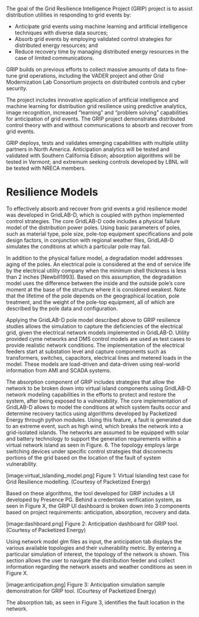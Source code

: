 The goal of the Grid Resilience Intelligence Project (GRIP) project is to assist distribution utilities in responding to grid events by:
 - Anticipate grid events using machine learning and artificial intelligence techniques with diverse data sources; 
 - Absorb grid events by employing validated control strategies for distributed energy resources; and
 - Reduce recovery time by managing distributed energy resources in the case of limited communications. 

GRIP builds on previous efforts to collect massive amounts of data to fine-tune grid operations, including the VADER project and other Grid Modernization Lab Consortium projects on distributed controls and cyber security. 

The project includes innovative application of artificial intelligence and machine learning for distribution grid resilience using predictive analytics, image recognition, increased “learning” and “problem solving” capabilities for anticipation of grid events. The GRIP project demonstrates distributed control theory with and without communications to absorb and recover from grid events. 

GRIP deploys, tests and validates emerging capabilities with multiple utility partners in North America. Anticipation analytics will be tested and validated with Southern California Edison; absorption algorithms will be tested in Vermont; and extremum seeking controls developed by LBNL will be tested with NRECA members. 

# Resilience Models

To effectively absorb and recover from grid events a grid resilience model was developed in GridLAB-D, which is coupled with python implemented control strategies. The core GridLAB-D code includes a physical failure model of the distribution power poles. Using basic parameters of poles, such as material type, pole size, pole-top equipment specifications and pole design factors, in conjunction with regional weather files, GridLAB-D simulates the conditions at which a particular pole may fail. 

In addition to the physical failure model, a degradation model addresses aging of the poles. An electrical pole is considered at the end of service life by the electrical utility company when the minimum shell thickness is less than 2 inches [Newbill1993]. Based on this assumption, the degradation model uses the difference between the inside and the outside pole’s core moment at the base of the structure where it is considered weakest. Note that the lifetime of the pole depends on the geographical location, pole treatment, and the weight of the pole-top equipment, all of which are described by the pole data and configuration. 

Applying the GridLAB-D pole model described above to GRIP resilience studies allows the simulation to capture the deficiencies of the electrical grid, given the electrical network models implemented in GridLAB-D. Utility provided cyme networks and DMS control models are used as test cases to provide realistic network conditions. The implementation of the electrical feeders start at substation level and capture components such as transformers, switches, capacitors, electrical lines and metered loads in the model. These models are load-driven and data-driven using real-world information from AMI and SCADA systems. 

The absorption component of GRIP includes strategies that allow the network to be broken down into virtual island components using GridLAB-D network modeling capabilities in the efforts to protect and restore the system, after being exposed to a vulnerability. The core implementation of GridLAB-D allows to model the conditions at which system faults occur and determine recovery tactics using algorithms developed by Packetized Energy through python modules. Using this feature, a fault is generated due to an extreme event, such as high wind, which breaks the network into a grid-isolated islands. The networks are assumed to be equipped with solar and battery technology to support the generation requirements within a virtual network island as seen in Figure. 6. The topology employs large switching devices under specific control strategies that disconnects portions of the grid based on the location of the fault of system vulnerability. 

[image:virtual_islanding_model.png]
Figure 1: Virtual Islanding test case for Grid Resilience modelling. (Courtesy of Packetized Energy)

Based on these algorithms, the tool developed for GRIP includes a UI developed by Presence PG. Behind a credentials verification system, as seen in Figure X, the GRIP UI dashboard is broken down into 3 components based on project requirements: anticipation, absorption, recovery and data. 

[image:dashboard.png]
Figure 2: Anticipation dashboard for GRIP tool. (Courtesy of Packetized Energy)

Using network model glm files as input, the anticipation tab displays the various available topologies and their vulnerability metric. By entering a particular simulation of interest, the topology of the network is shown. This section allows the user to navigate the distribution feeder and collect information regarding the network assets and weather conditions as seen in Figure X. 

[image:anticipation.png]
Figure 3: Anticipation simulation sample demonstration for GRIP tool. (Courtesy of Packetized Energy)

The absorption tab, as seen in Figure 3, identifies the fault location in the network. 
